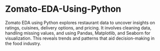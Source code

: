 # Zomato-EDA-Using-Python
Zomato EDA using Python explores restaurant data to uncover insights on ratings, cuisines, delivery options, and pricing. It involves cleaning data, handling missing values, and using Pandas, Matplotlib, and Seaborn for visualization. This reveals trends and patterns that aid decision-making in the food industry.
